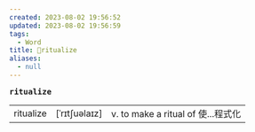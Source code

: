 ```yaml
---
created: 2023-08-02 19:56:52
updated: 2023-08-02 19:56:59
tags:
  - Word
title: 📖ritualize
aliases:
  - null
---
```


<pre><strong>ritualize</strong></pre>
|   |   |   |
|---|---|---|
|ritualize|[ˈrɪtʃuəlaɪz]|v. to make a ritual of 使...程式化|